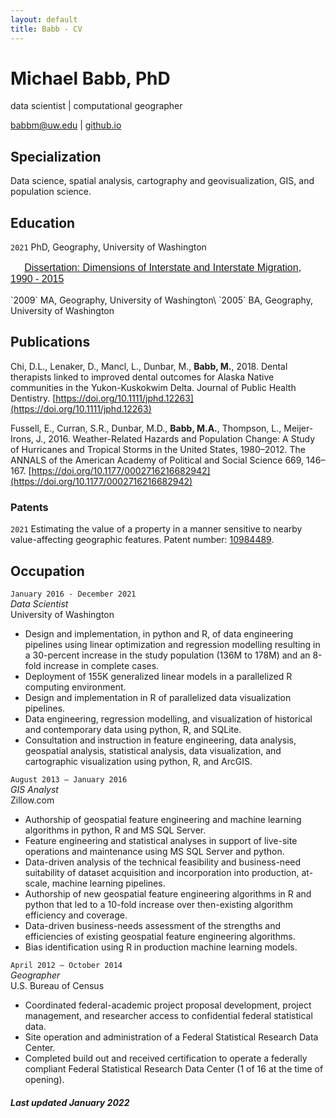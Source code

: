 ```yaml
---
layout: default
title: Babb - CV
---
```


# Michael Babb, PhD
data scientist | computational geographer

<div id="webaddress">
<a href="babbm@uw.edu">babbm@uw.edu</a>
| <a href="https://mike-babb.github.io/">github.io</a>
</div>


## Specialization

Data science, spatial analysis, cartography and geovisualization, GIS, and population science.

## Education

`2021` PhD, Geography, University of Washington
<p style = "font-family: 'Ubuntu', sans-serif; font-size:12pt">
&nbsp;&nbsp;&nbsp;&nbsp; <a href="diss">Dissertation: Dimensions of Interstate and Interstate Migration, 1990 - 2015</a>
</p>
`2009` MA, Geography, University of Washington\
`2005` BA, Geography, University of Washington

## Publications

Chi, D.L., Lenaker, D., Mancl, L., Dunbar, M., __Babb, M.__, 2018. Dental therapists linked to improved dental outcomes for Alaska Native communities in the Yukon-Kuskokwim Delta. Journal of Public Health Dentistry. [https://doi.org/10.1111/jphd.12263](https://doi.org/10.1111/jphd.12263)

Fussell, E., Curran, S.R., Dunbar, M.D., __Babb, M.A.__, Thompson, L., Meijer-Irons, J., 2016. Weather-Related Hazards and Population Change: A Study of Hurricanes and Tropical Storms in the United States, 1980–2012. The ANNALS of the American Academy of Political and Social Science 669, 146–167. [https://doi.org/10.1177/0002716216682942](https://doi.org/10.1177/0002716216682942)

### Patents
`2021`
Estimating the value of a property in a manner sensitive to nearby value-affecting geographic features. Patent number: [10984489](http://patft1.uspto.gov/netacgi/nph-Parser?patentnumber=10984489).

## Occupation

`January 2016 - December 2021`\
_Data Scientist_\
University of Washington
- Design and implementation, in python and R, of data engineering pipelines using linear optimization and regression modelling resulting in a 30-percent increase in the study  population (136M to 178M) and an 8-fold increase in complete cases.
- Deployment of 155K generalized linear models in a parallelized R computing environment.
- Design and implementation in R of parallelized data visualization pipelines.
- Data engineering, regression modelling, and visualization of historical and contemporary data using python, R, and SQLite.
- Consultation and instruction in feature engineering, data analysis, geospatial analysis, statistical analysis, data visualization, and cartographic visualization using python, R, and ArcGIS.


`August 2013 – January 2016`\
_GIS Analyst_\
Zillow.com
- Authorship of geospatial feature engineering and machine learning algorithms in python, R and MS SQL Server.
- Feature engineering and statistical analyses in support of live-site operations and maintenance using MS SQL Server and python.
- Data-driven analysis of the technical feasibility and business-need suitability of dataset acquisition and incorporation into production, at-scale, machine learning pipelines.
- Authorship of new geospatial feature engineering algorithms in R and python that led to a 10-fold increase over then-existing algorithm efficiency and coverage.
- Data-driven business-needs assessment of the strengths and efficiencies of existing geospatial feature engineering algorithms.
- Bias identification using R in production machine learning models.

`April 2012 – October 2014`\
_Geographer_\
U.S. Bureau of Census
- Coordinated federal-academic project proposal development, project management, and researcher access to confidential federal statistical data.
- Site operation and administration of a Federal Statistical Research Data Center.
- Completed build out and received certification to operate a federally compliant Federal Statistical Research Data Center (1 of 16 at the time of opening).

<!--
uncomment when I write my full CV. still needs work. ###### Please click [here](full_cv) for my full CV.
-->
##### Last updated January 2022

<!-- ### Footer
Last updated: January 2022 -->

